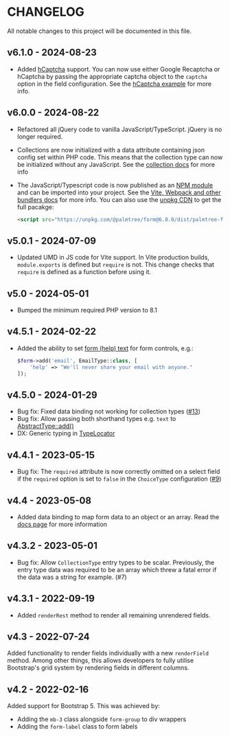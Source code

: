 # CHANGELOG

All notable changes to this project will be documented in this file.

## v6.1.0 - 2024-08-23

* Added [hCaptcha](https://www.hcaptcha.com/) support. You can now use either Google Recaptcha or hCaptcha by passing the appropriate captcha object
  to the `captcha` option in the field configuration. See the [hCaptcha example](/examples/hcaptcha/index.php) for more info.

## v6.0.0 - 2024-08-22

* Refactored all jQuery code to vanilla JavaScript/TypeScript. jQuery is no longer required.
* Collections are now initialized with a data attribute containing json config set within PHP code.
  This means that the collection type can now be initialized without any JavaScript. See
  the [collection docs](/docs/collections.md) for more info
* The JavaScript/Typescript code is now published as an [NPM module](https://www.npmjs.com/package/@palmtree/form) and
  can be imported into your project.
  See the [Vite, Webpack and other bundlers docs](/docs/vite-webpack-and-other-bundlers.md) for more info. You can also
  use the [unpkg CDN](https://unpkg.com/@palmtree/form@6.0.0/dist/palmtree-form.pkgd.min.js) to get the full pacakge:

    ```html
    <script src="https://unpkg.com/@palmtree/form@6.0.0/dist/palmtree-form.pkgd.min.js"></script>
    ```

## v5.0.1 - 2024-07-09

* Updated UMD in JS code for Vite support. In Vite production builds, `module.exports` is defined but `require` is not.
  This change checks that `require` is defined as a function before using it.

## v5.0 - 2024-05-01

* Bumped the minimum required PHP version to 8.1

## v4.5.1 - 2024-02-22

* Added the ability to set [form (help) text](https://getbootstrap.com/docs/5.3/forms/form-control/#form-text) for form controls, e.g.:

    ```php
    $form->add('email', EmailType::class, [
        'help' => "We'll never share your email with anyone."
    ]);
    ```

## v4.5.0 - 2024-01-29

* Bug fix: Fixed data binding not working for collection types ([#13](https://github.com/palmtreephp/form/issues/13))
* Bug fix: Allow passing both shorthand types e.g. `text` to [AbstractType::add()](https://github.com/palmtreephp/form/blob/40d5c14af9b12ac336155f9b32110ebda88ac1db/src/Type/AbstractType.php#L390)
* DX: Generic typing in [TypeLocator](https://github.com/palmtreephp/form/blob/73ee2a75b213a2f2e90ecb2da932259e34909e09/src/TypeLocator.php)

## v4.4.1 - 2023-05-15

* Bug fix: The `required` attribute is now correctly omitted on a select field if the `required` option is set to `false`
  in the `ChoiceType` configuration ([#9](https://github.com/palmtreephp/form/issues/9))

## v4.4 - 2023-05-08

* Added data binding to map form data to an object or an array. Read the [docs page](docs/data-binding.md) for more information

## v4.3.2 - 2023-05-01

* Bug fix: Allow `CollectionType` entry types to be scalar. Previously, the entry type data was required to be an array
  which threw a fatal error if the data was a string for example. (#7)

## v4.3.1 - 2022-09-19

* Added `renderRest` method to render all remaining unrendered fields.

## v4.3 - 2022-07-24

Added functionality to render fields individually with a new `renderField` method. Among other things, this allows
developers to fully utilise Bootstrap's grid system by rendering fields in different columns.

## v4.2 - 2022-02-16

Added support for Bootstrap 5. This was achieved by:

* Adding the `mb-3` class alongside `form-group` to div wrappers
* Adding the `form-label` class to form labels
